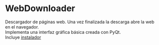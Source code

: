 # WebDownloader
Descargador de páginas web. Una vez finalizada la descarga abre la web en el navegador.  
Implementa una interfaz gráfica básica creada con PyQt.  
Incluye [instalador](/Output/setup.exe)